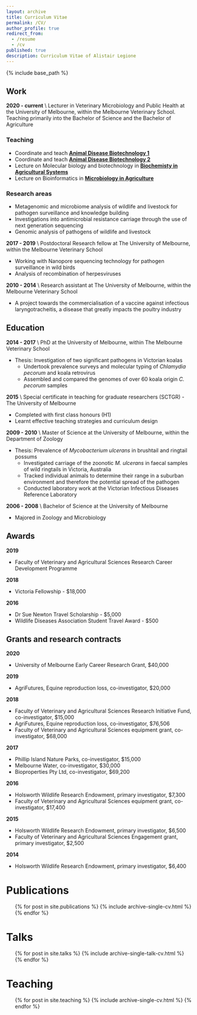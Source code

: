 ```yaml
---
layout: archive
title: Curriculum Vitae
permalink: /CV/
author_profile: true
redirect_from:
  - /resume
  - /cv
published: true
description: Curriculum Vitae of Alistair Legione
---
```


{% include base_path %}

## Work
__2020 - current__ \\
Lecturer in Veterinary Microbiology and Public Health at the University of Melbourne, within the Melbourne Veterinary School. Teaching primarily into the Bachelor of Science and the Bachelor of Agriculture
### Teaching
* Coordinate and teach **[Animal Disease Biotechnology 1](https://handbook.unimelb.edu.au/2020/subjects/ansc30001)**
* Coordinate and teach **[Animal Disease Biotechnology 2](https://handbook.unimelb.edu.au/2020/subjects/ansc30002)**
* Lecture on Molecular biology and biotechnology in **[Biochemisty in Agricultural Systems](https://handbook.unimelb.edu.au/2020/subjects/agri20043)**
* Lecture on Bioinformatics in **[Microbiology in Agriculture](https://handbook.unimelb.edu.au/2020/subjects/agri20044)**

### Research areas
- Metagenomic and microbiome analysis of wildlife and livestock for pathogen surveillance and knowledge building
- Investigations into antimicrobial resistance carriage through the use of next generation sequencing
- Genomic analysis of pathogens of wildlife and livestock

__2017 - 2019__ \\
Postdoctoral Research fellow at The University of Melbourne, within the Melbourne Veterinary School
* Working with Nanopore sequencing technology for pathogen surveillance in wild birds
* Analysis of recombination of herpesviruses

__2010 - 2014__ \\
Research assistant at The University of Melbourne, within the Melbourne Veterinary School
* A project towards the commercialisation of a vaccine against infectious laryngotracheitis, a disease that greatly impacts the poultry industry

## Education
__2014 - 2017__ \\
PhD at the University of Melbourne, within The Melbourne Veterinary School
* Thesis: Investigation of two significant pathogens in Victorian koalas
     + Undertook prevalence surveys and molecular typing of *Chlamydia pecorum* and koala retrovirus
     + Assembled and compared the genomes of over 60 koala origin *C. pecorum* samples

__2015__ \\
Special certificate in teaching for graduate researchers (SCTGR) - The University of Melbourne
* Completed with first class honours (H1)
* Learnt effective teaching strategies and curriculum design

__2009 - 2010__ \\
Master of Science at the University of Melbourne, within the Department of Zoology
* Thesis: Prevalence of *Mycobacterium ulcerans* in brushtail and ringtail possums
     + Investigated carriage of the zoonotic *M. ulcerans* in faecal samples of wild ringtails in Victoria, Australia
     + Tracked individual animals to determine their range in a suburban environment and therefore the potential spread of the pathogen
     + Conducted laboratory work at the Victorian Infectious Diseases Reference Laboratory

__2006 - 2008__ \\
Bachelor of Science at the University of Melbourne
* Majored in Zoology and Microbiology

## Awards
__2019__
+ Faculty of Veterinary and Agricultural Sciences Research Career Development Programme

__2018__
+ Victoria Fellowship - $18,000

__2016__
+ Dr Sue Newton Travel Scholarship - $5,000
+ Wildlife Diseases Association Student Travel Award - $500

## Grants and research contracts
__2020__
+ University of Melbourne Early Career Research Grant, $40,000

__2019__
+ AgriFutures, Equine reproduction loss, co-investigator, $20,000

__2018__
+ Faculty of Veterinary and Agricultural Sciences Research Initiative Fund, co-investigator, $15,000
+ AgriFutures, Equine reproduction loss, co-investigator, $76,506
+ Faculty of Veterinary and Agricultural Sciences equipment grant, co-investigator, $68,000

__2017__
+ Phillip Island Nature Parks, co-investigator, $15,000
+ Melbourne Water, co-investigator, $30,000
+ Bioproperties Pty Ltd, co-investigator, $69,200

__2016__
+ Holsworth Wildlife Research Endowment, primary investigator, $7,300
+ Faculty of Veterinary and Agricultural Sciences equipment grant, co-investigator, $17,400

__2015__
+ Holsworth Wildlife Research Endowment, primary investigator, $6,500
+ Faculty of Veterinary and Agricultural Sciences Engagement grant, primary investigator, $2,500

__2014__
+ Holsworth Wildlife Research Endowment, primary investigator, $6,400


Publications
======
  <ul>{% for post in site.publications %}
    {% include archive-single-cv.html %}
  {% endfor %}</ul>

Talks
======
  <ul>{% for post in site.talks %}
    {% include archive-single-talk-cv.html %}
  {% endfor %}</ul>

Teaching
======
  <ul>{% for post in site.teaching %}
    {% include archive-single-cv.html %}
  {% endfor %}</ul>
